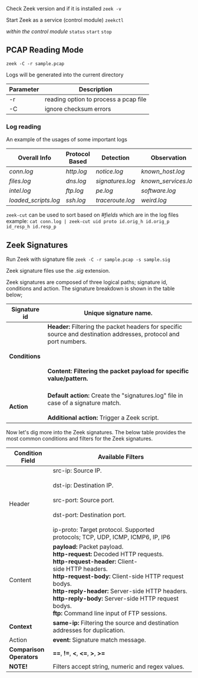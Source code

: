 Check Zeek version and if it is installed
`zeek -v`

Start Zeek as a service (control module)
`zeekctl`

*within the control module*
`status`
`start`
`stop`

## PCAP Reading Mode

`zeek -C -r sample.pcap`

Logs will be generated into the current directory

| Parameter | Description                           |
| --------- | ------------------------------------- |
| -r        | reading option to process a pcap file |
| -C        | ignore checksum errors                |
### Log reading
An example of the usages of some important logs

| **Overall Info**     | **Protocol Based** | **Detection**    | **Observation**      |
| -------------------- | ------------------ | ---------------- | -------------------- |
| _conn.log_           | _http.log_         | _notice.log_     | _known_host.log_     |
| _files.log_          | _dns.log_          | _signatures.log_ | _known_services.log_ |
| _intel.log_          | _ftp.log_          | _pe.log_         | _software.log_       |
| _loaded_scripts.log_ | _ssh.log_          | _traceroute.log_ | _weird.log_          |

`zeek-cut` can be used to sort based on *#fields* which are in the log files
example: `cat conn.log | zeek-cut uid proto id.orig_h id.orig_p id_resp_h id.resp_p`

## Zeek Signatures

Run Zeek with signature file
`zeek -C -r sample.pcap -s sample.sig`

Zeek signature files use the *.sig* extension.

Zeek signatures are composed of three logical paths; signature id, conditions and action. The signature breakdown is shown in the table below;

| **Signature id** | **Unique** signature name.                                                                                                                                                                                          |
| ---------------- | ------------------------------------------------------------------------------------------------------------------------------------------------------------------------------------------------------------------- |
| **Conditions**   | **Header:** Filtering the packet headers for specific source and destination addresses, protocol and port numbers.<br><br>**<br><br>**Content:** Filtering the packet payload for specific value/pattern.<br><br>** |
| **Action**       | **Default action:** Create the "signatures.log" file in case of a signature match.<br><br>**Additional action:** Trigger a Zeek script.                                                                             |

Now let's dig more into the Zeek signatures. The below table provides the most common conditions and filters for the Zeek signatures.

| Condition Field               | Available Filters                                                                                                                                                                                                                                                                                                                                                |
| ----------------------------- | ---------------------------------------------------------------------------------------------------------------------------------------------------------------------------------------------------------------------------------------------------------------------------------------------------------------------------------------------------------------- |
| Header                        | src-ip: Source IP.<br><br>dst-ip: Destination IP.<br><br>src-port: Source port.<br><br>dst-port: Destination port.<br><br>ip-proto: Target protocol. Supported protocols; TCP, UDP, ICMP, ICMP6, IP, IP6                                                                                                                                                         |
| Content                       | **payload:** Packet payload.  <br>**http-request:** Decoded HTTP requests.  <br>**http-request-header:** Client-side HTTP headers.  <br>**http-request-body:** Client-side HTTP request bodys.  <br>**http-reply-header:** Server-side HTTP headers.  <br>**http-reply-body:** Server-side HTTP request bodys.  <br>**ftp:** Command line input of FTP sessions. |
| **Context**                   | **same-ip:** Filtering the source and destination addresses for duplication.                                                                                                                                                                                                                                                                                     |
| Action                        | **event:** Signature match message.                                                                                                                                                                                                                                                                                                                              |
| **Comparison  <br>Operators** | **==**, **!=**, **<**, **<=**, **>**, **>=**                                                                                                                                                                                                                                                                                                                     |
| **NOTE!**                     | Filters accept string, numeric and regex values.                                                                                                                                                                                                                                                                                                                 |
